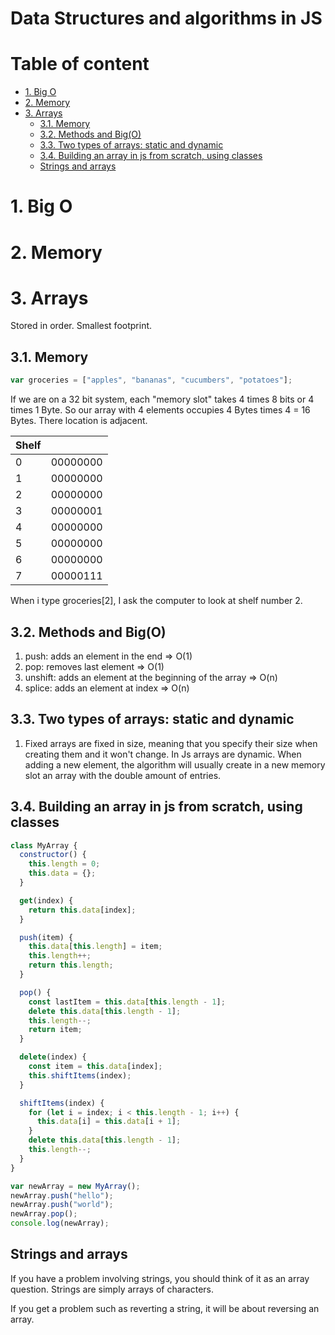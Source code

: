 # Data Structures and algorithms in JS <!-- omit in toc -->

# Table of content <!-- omit in toc -->

- [1. Big O](#1-big-o)
- [2. Memory](#2-memory)
- [3. Arrays](#3-arrays)
  - [3.1. Memory](#31-memory)
  - [3.2. Methods and Big(O)](#32-methods-and-bigo)
  - [3.3. Two types of arrays: static and dynamic](#33-two-types-of-arrays-static-and-dynamic)
  - [3.4. Building an array in js from scratch, using classes](#34-building-an-array-in-js-from-scratch-using-classes)
  - [Strings and arrays](#strings-and-arrays)

# 1. Big O

# 2. Memory

# 3. Arrays

Stored in order. Smallest footprint.

## 3.1. Memory

```javascript
var groceries = ["apples", "bananas", "cucumbers", "potatoes"];
```

If we are on a 32 bit system, each "memory slot" takes 4 times 8 bits or 4 times 1 Byte. So our array with 4 elements occupies 4 Bytes times 4 = 16 Bytes. There location is adjacent.

| Shelf |          |
| ----- | -------- |
| 0     | 00000000 |
| 1     | 00000000 |
| 2     | 00000000 |
| 3     | 00000001 |
| 4     | 00000000 |
| 5     | 00000000 |
| 6     | 00000000 |
| 7     | 00000111 |

When i type groceries[2], I ask the computer to look at shelf number 2.

## 3.2. Methods and Big(O)

1. push: adds an element in the end => O(1)
2. pop: removes last element => O(1)
3. unshift: adds an element at the beginning of the array => O(n)
4. splice: adds an element at index => O(n)

## 3.3. Two types of arrays: static and dynamic

1. Fixed arrays are fixed in size, meaning that you specify their size when creating them and it won't change. In Js arrays are dynamic. When adding a new element, the algorithm will usually create in a new memory slot an array with the double amount of entries.

## 3.4. Building an array in js from scratch, using classes

```javascript
class MyArray {
  constructor() {
    this.length = 0;
    this.data = {};
  }

  get(index) {
    return this.data[index];
  }

  push(item) {
    this.data[this.length] = item;
    this.length++;
    return this.length;
  }

  pop() {
    const lastItem = this.data[this.length - 1];
    delete this.data[this.length - 1];
    this.length--;
    return item;
  }

  delete(index) {
    const item = this.data[index];
    this.shiftItems(index);
  }

  shiftItems(index) {
    for (let i = index; i < this.length - 1; i++) {
      this.data[i] = this.data[i + 1];
    }
    delete this.data[this.length - 1];
    this.length--;
  }
}

var newArray = new MyArray();
newArray.push("hello");
newArray.push("world");
newArray.pop();
console.log(newArray);
```

## Strings and arrays

If you have a problem involving strings, you should think of it as an array question. Strings are simply arrays of characters.

If you get a problem such as reverting a string, it will be about reversing an array.
